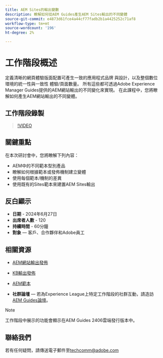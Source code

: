 ```yaml
---
title: AEM Sites的輸出變數
description: 瞭解如何從AEM Guides產生AEM Sites輸出的不同變體
source-git-commit: e4873d61fce4a44cf77fadb2b1a4425252c71af8
workflow-type: tm+mt
source-wordcount: '196'
ht-degree: 2%

---
```



# 工作階段概述

定義清晰的網頁體驗版面配置可產生一致的應用程式品牌
與設計，以及整個數位環境的統一性與一致性
體驗/頁面數量。
所有這些都可透過Adobe Experience Manager Guides提供的AEM網站輸出的不同變化來實現。
在此課程中，您將瞭解如何產生AEM網站輸出的不同變體。

## 工作階段錄製

>[!VIDEO](https://video.tv.adobe.com/v/3430649/)

## 關鍵重點

在本次研討會中，您將瞭解下列內容：

- AEM中的不同範本型別產品
- 瞭解如何根據範本或發佈機制建立變體
- 使用每個範本/機制的差異
- 使用既有的Sites範本來建置AEM Sites輸出

## 反白顯示

- **日期** - 2024年6月27日
- **出席者人數** - 120
- **持續時間** - 60分鐘
- **對象** — 客戶、合作夥伴和Adobe員工

## 相關資源


- [AEM網站輸出發佈](https://experienceleague.adobe.com/en/docs/experience-manager-guides/using/user-guide/output-gen/output-presets-aemg/generate-output-aem-site#:~:text=To%20open%20output%20presets%20for,configurations%2C%20and%20then%20click%20Save.)

- [KB輸出發佈](https://experienceleague.adobe.com/en/docs/experience-manager-guides/using/user-guide/output-gen/output-presets-aemg/generate-output-knowledge-base)

- [AEM範本](https://experienceleague.adobe.com/zh-hant/docs/experience-manager-65/content/implementing/developing/platform/templates/templates)

- **社群論壇** — 若為Experience League上特定工作階段的社群互動，請造訪[AEM Guides論壇](https://experienceleaguecommunities.adobe.com/t5/experience-manager-guides/bd-p/xml-documentation-discussions)。

>[!NOTE]
>
> 工作階段中展示的功能會顯示在AEM Guides 2406雲端發行版本中。

## 聯絡我們

若有任何疑問，請傳送電子郵件至<techcomm@adobe.com>
